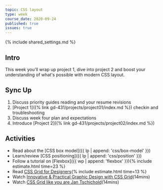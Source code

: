```yaml
---
topic: CSS layout
type: week
course_date: 2020-09-24
published: true
issues: true
---
```


{% include shared_settings.md %}

## Intro
This week you'll wrap up project 1, dive into project 2 and boost your understanding of what's possible with modern CSS layout.

## Sync Up
1. Discuss priority guides reading and your resume revisions
1. [Project 1]({% link gd-431/projects/project01/index.md %}) checkin and troubleshooting
1. Discuss week four plan and expectations
1. Introduce [Project 2]({% link gd-431/projects/project02/index.md %})

## Activities
- Read about the [CSS box model]({{ lp | append: 'css/box-model' }})
- Learn/review [CSS positioning]({{ lp | append: 'css/position' }})
- Follow a tutorial on [Flexbox]({{ wp | append: 'flexbox' }}){% include estimate.html time=23 %}
- Read [CSS Grid for Designers](https://open.nytimes.com/css-grid-for-designers-f74a883b98f5){% include estimate.html time=13 %}
- Watch [Innovative & Practical Graphic Design with CSS Grid](https://www.youtube.com/watch?v=-hmOZU7Zk10)(14mins)
- Watch [CSS Grid like you are Jan Tschichold](https://www.youtube.com/watch?v=OxrsO4aIjyc)(14mins)
